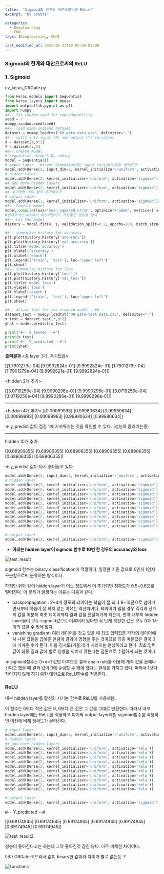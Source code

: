 ```yaml
---
title:  "Sigmoid의 한계와 대안으로써의 ReLu✏️"
excerpt: "by orGate"

categories:
  - Deeplearning
  - CNN
tags: [Deeplearning, CNN]

last_modified_at: 2021-05-31T08:06:00-05:00
---
```


### Sigmoid의 한계와  대안으로써의 ReLU

### 1. Sigmoid

cv_keras_ORGate.py

```python
from keras.models import Sequential
from keras.layers import Dense
import matplotlib.pyplot as plt
import numpy
##-- fix random seed for reproducibility
seed = 7
numpy.random.seed(seed)
##-- load pima indians dataset
dataset = numpy.loadtxt("OR-gate.data.csv", delimiter=",")
##-- split into input (X) and output (Y) variables
X = dataset[:,0:2]
Y = dataset[:,2]
##-- create model
# sequential network by adding
model = Sequential()
# input layer   #input dimension에는 input variable값을 넣어준다. 
model.add(Dense(2, input_dim=2, kernel_initializer='uniform', activation='sigmoid'))
# hidden layer
model.add(Dense(2, kernel_initializer='uniform', activation='sigmoid'))
## add more hidden layers
model.add(Dense(2, kernel_initializer='uniform', activation='sigmoid'))
## 추가하면 어찌 될지 추가해보기 
# output layer
model.add(Dense(1, kernel_initializer='uniform', activation='sigmoid'))
##-- Compile model
model.compile(loss='mean_squared_error', optimizer='adam', metrics=['accuracy'])
#현재로서는 adam이 최신버전이고 가장좋은 성능을 낸다.
##-- Fit the model
history = model.fit(X, Y, validation_split=0.2, epochs=200, batch_size=1, verbose=0)

##-- summarize history for accuracy
plt.plot(history.history['accuracy'])
plt.plot(history.history['val_accuracy'])
plt.title('model accuracy')
plt.ylabel('accuracy')
plt.xlabel('epoch')
plt.legend(['train', 'test'], loc='upper left')
plt.show()
##-- summarize history for loss
plt.plot(history.history['loss'])
plt.plot(history.history['val_loss'])
plt.title('model loss')
plt.ylabel('loss')
plt.xlabel('epoch')
plt.legend(['train', 'test'], loc='upper left')
plt.show()

##-- Actual test for the trained model --##
dataset_test = numpy.loadtxt("OR-gate-test.data.csv", delimiter=",")
x_test = dataset_test[:,0:2]
yhat = model.predict(x_test)

print('#-- X_tested --#')
print(x_test)
print('#-- Y_predicted --#')
print(yhat)
```

**출력결과**
<총 layer 3개, 추가없음>

[[1.7901279e-04]
[9.9992824e-01]
[9.9992824e-01]
[1.7901279e-04]
[1.7901279e-04]
[9.9992621e-01]
[9.9992824e-01]]

<hidden 2개 추가>

[[3.0719256e-04]
[9.9990296e-01]
[9.9990296e-01]
[3.0719256e-04]
[3.0719256e-04]
[9.9990296e-01]
[9.9990296e-01]]

---

<hidden 4개 추가>
[[0.00099993]
[0.99980634]
[0.99980634]
[0.00099993]
[0.00099993]
[0.99980634]
[0.99980634]]

=>  y_predict   값이 점점 1에 가까워지는 것을 확인할 수 있다. (성능이 올라가는중)

---

hidden 10개 추가

[[0.68906355]
[0.68906355]
[0.68906355]
[0.68906355]
[0.68906355]
[0.68906355]
[0.68906355]]

=>  y_predict   값이 다시 줄어들고 있다.

```python
model.add(Dense(2, input_dim=2, kernel_initializer='uniform', activation='sigmoid'))
# hidden layer
model.add(Dense(2, kernel_initializer='uniform', activation='sigmoid'))
model.add(Dense(2, kernel_initializer='uniform', activation='sigmoid'))
model.add(Dense(2, kernel_initializer='uniform', activation='sigmoid'))
model.add(Dense(2, kernel_initializer='uniform', activation='sigmoid'))
model.add(Dense(2, kernel_initializer='uniform', activation='sigmoid'))
model.add(Dense(2, kernel_initializer='uniform', activation='sigmoid'))
model.add(Dense(2, kernel_initializer='uniform', activation='sigmoid'))
model.add(Dense(2, kernel_initializer='uniform', activation='sigmoid'))
model.add(Dense(2, kernel_initializer='uniform', activation='sigmoid'))
model.add(Dense(2, kernel_initializer='uniform', activation='sigmoid'))

# output layer
model.add(Dense(1, kernel_initializer='uniform', activation='sigmoid'))
```

- **아래는 hidden layer이 sigmoid 함수로 10번 한 경우의 accuracy와 loss**

![test_result](https://user-images.githubusercontent.com/53431568/119865541-bafa7180-bf56-11eb-85bd-91fbad4589a1.JPG)

sigmoid 함수는 binary classification에 적절하다. 일정한 기준 값으로 0인지 1인지 구분함으로써 분류하는 방식이다. 

하지만 위와 같이 hidden layer가 어느 정도에서 더 추가되면 정확도가 0.5~0.6으로 떨어진다. 이 문제가 발생하는 이유는 다음과 같다. 

- backpropagation : 2~4개 정도의 레이어는 학습이 잘 되나 9~10단으로 넘어가면서부터 학습이 잘 되지 않는 이유는 역전파이다. 레이어가 많을 경우 각각의 단계의 값을 미분해 최초 레이어까지 결과 값을 전달해가게 되는데, 만약 내부의 hidden layer들이 모두 sigmoid값으로 이루어져 있다면 각 단계 계산한 값은 모두 0과 1사이의 값일 수 밖에 없다.
- vanishing gradient: 여러 레이어를 갖고 있을  때 최초 입력값은 각각의 레이어에서 나온 값들을 곱해준 만큼이 결과에 영향을 주는 것이므로 최종 미분값은 결국 0에 가까운 수가 된다. 이를 경사도(기울기)가 사라지는 현상이라고 한다. 최초 입력값이 최종 결과 값에 별로 영향을 끼치지 않는다는 결론으로 수렴하게 되는 것이다.

⇒ sigmoid함수는 0<n<1 값만 다루므로 결국 chain rule을 이용해 계속 값을 곱해나간다고 했을 때 결과 값이 0에 수렴할 수 밖에 없다는 한계를 가지고 있다. 따라서 1보다 작아지지 않게 하기 위한 대안으로 ReLU함수를 적용한다. 

### ReLU

내부 hidden layer를 활성화 시키는 함수로 ReLU를 사용해봄. 

이 함수는 0보다 작은 값은 0, 0보다 큰 값은 그 값을 그대로 반환한다. 따라서 내부 hidden layer에는 ReLU를 적용하고 마지막 output layer에만 sigmoid함수를 적용하면 이전에 비해 정확도가 올라간다. 

```python
# input layer
model.add(Dense(2, input_dim=2, kernel_initializer='uniform', activation='sigmoid'))
# hidden layer
## add more hidden layers
model.add(Dense(2, kernel_initializer='uniform', activation='relu'))
model.add(Dense(2, kernel_initializer='uniform', activation='relu'))
model.add(Dense(2, kernel_initializer='uniform', activation='relu'))
model.add(Dense(2, kernel_initializer='uniform', activation='relu'))
model.add(Dense(2, kernel_initializer='uniform', activation='relu'))
model.add(Dense(2, kernel_initializer='uniform', activation='relu'))
model.add(Dense(2, kernel_initializer='uniform', activation='relu'))
model.add(Dense(2, kernel_initializer='uniform', activation='relu'))
model.add(Dense(2, kernel_initializer='uniform', activation='relu'))
model.add(Dense(2, kernel_initializer='uniform', activation='relu'))

# output layer
model.add(Dense(1, kernel_initializer='uniform', activation='sigmoid'))
```

#-- Y_predicted --#

[[0.69174945]
[0.69174945]
[0.69174945]
[0.69174945]
[0.69174945]
[0.69174945]
[0.69174945]]


![test_result2](https://user-images.githubusercontent.com/53431568/119865536-ba61db00-bf56-11eb-80e2-7638d6960631.JPG)

성능이 좋아진다고는 하는데 그닥 좋아진것 같진 않다. 아주 미세한 차이이다.

아마 ORGate 코드라서 값이 binary한 값이라 차이가 별로 없는듯..?

![functions](https://user-images.githubusercontent.com/53431568/119865525-b766ea80-bf56-11eb-8d54-a5051c5da036.JPG)
